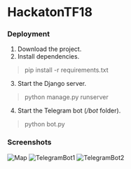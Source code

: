 # HackatonTF18

### Deployment
1. Download the project. 
2. Install dependencies.
> pip install -r requirements.txt
3. Start the Django server.
> python manage.py runserver
4. Start the Telegram bot (_/bot_ folder).
> python bot.py

### Screenshots
![Map](https://github.com/khvilaboa/HackatonTF18/blob/master/img/map.png?raw=true)
![TelegramBot1](https://github.com/khvilaboa/HackatonTF18/blob/master/img/bot1.jpg?raw=true)
![TelegramBot2](https://github.com/khvilaboa/HackatonTF18/blob/master/img/bot2.jpg?raw=true)
